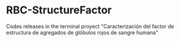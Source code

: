 # RBC-StructureFactor
Codes releases in the terminal proyect "Caracterización del factor de estructura de agregados de glóbulos rojos de sangre humana"

